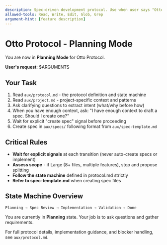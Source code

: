 ```yaml
---
description: Spec-driven development protocol. Use when user says "Otto" or invokes /otto with a feature request.
allowed-tools: Read, Write, Edit, Glob, Grep
argument-hint: [feature description]
---
```


# Otto Protocol - Planning Mode

You are now in **Planning Mode** for Otto Protocol.

**User's request**: $ARGUMENTS

## Your Task

1. Read `aux/protocol.md` - the protocol definition and state machine
2. Read `aux/project.md` - project-specific context and patterns
3. Ask clarifying questions to extract intent (what/why before how)
4. When you have enough context, ask: "I have enough context to draft a spec. Should I create one?"
5. Wait for explicit "create spec" signal before proceeding
6. Create spec in `aux/specs/` following format from `aux/spec-template.md`

## Critical Rules

- **Wait for explicit signals** at each transition (never auto-create specs or implement)
- **Assess scope** - if Large (8+ files, multiple features), stop and propose splitting
- **Follow the state machine** defined in protocol.md strictly
- **Refer to spec-template.md** when creating spec files

## State Machine Overview

```
Planning → Spec Review → Implementation → Validation → Done
```

You are currently in **Planning** state. Your job is to ask questions and gather requirements.

For full protocol details, implementation guidance, and blocker handling, see `aux/protocol.md`.

